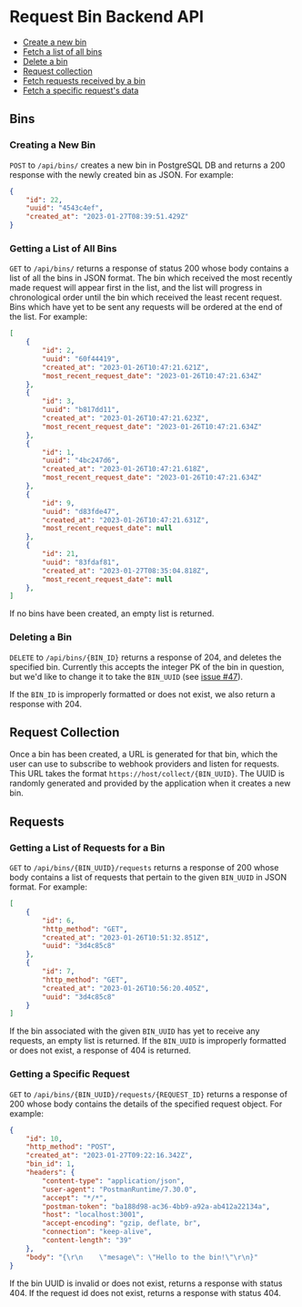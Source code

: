 # Request Bin Backend API

- [Create a new bin](#creating-a-new-bin)
- [Fetch a list of all bins](#getting-a-list-of-all-bins)
- [Delete a bin](#deleting-a-bin)
- [Request collection](#request-collection)
- [Fetch requests received by a bin](#getting-a-list-of-requests-for-a-bin)
- [Fetch a specific request's data](#getting-a-specific-request)

## Bins

### Creating a New Bin

`POST` to `/api/bins/` creates a new bin in PostgreSQL DB and returns a 200 response with the newly created bin as JSON. For example:

```json
{
    "id": 22,
    "uuid": "4543c4ef",
    "created_at": "2023-01-27T08:39:51.429Z"
}
```

### Getting a List of All Bins

`GET` to `/api/bins/` returns a response of status 200 whose body contains a list of all the bins in JSON format. The bin which received the most recently made request will appear first in the list, and the list will progress in chronological order until the bin which received the least recent request. Bins which have yet to be sent any requests will be ordered at the end of the list. For example:

```json
[
    {
        "id": 2,
        "uuid": "60f44419",
        "created_at": "2023-01-26T10:47:21.621Z",
        "most_recent_request_date": "2023-01-26T10:47:21.634Z"
    },
    {
        "id": 3,
        "uuid": "b817dd11",
        "created_at": "2023-01-26T10:47:21.623Z",
        "most_recent_request_date": "2023-01-26T10:47:21.634Z"
    },
    {
        "id": 1,
        "uuid": "4bc247d6",
        "created_at": "2023-01-26T10:47:21.618Z",
        "most_recent_request_date": "2023-01-26T10:47:21.634Z"
    },
    {
        "id": 9,
        "uuid": "d83fde47",
        "created_at": "2023-01-26T10:47:21.631Z",
        "most_recent_request_date": null
    },
    {
        "id": 21,
        "uuid": "83fdaf81",
        "created_at": "2023-01-27T08:35:04.818Z",
        "most_recent_request_date": null
    },
]
```

If no bins have been created, an empty list is returned.

### Deleting a Bin

`DELETE` to `/api/bins/{BIN_ID}` returns a response of 204, and deletes the specified bin. Currently this accepts the integer PK of the bin in question, but we'd like to change it to take the `BIN_UUID` (see [issue #47](https://github.com/team-aglr/requestbin-backend/issues/47)).

If the `BIN_ID` is improperly formatted or does not exist, we also return a response with 204.

## Request Collection

Once a bin has been created, a URL is generated for that bin, which the user can use to subscribe to webhook providers and listen for requests. This URL takes the format `https://host/collect/{BIN_UUID}`. The UUID is randomly generated and provided by the application when it creates a new bin.

## Requests

### Getting a List of Requests for a Bin

`GET` to `/api/bins/{BIN_UUID}/requests` returns a response of 200 whose body contains a list of requests that pertain to the given `BIN_UUID` in JSON format. For example:

```json
[
    {
        "id": 6,
        "http_method": "GET",
        "created_at": "2023-01-26T10:51:32.851Z",
        "uuid": "3d4c85c8"
    },
    {
        "id": 7,
        "http_method": "GET",
        "created_at": "2023-01-26T10:56:20.405Z",
        "uuid": "3d4c85c8"
    }
]
```

If the bin associated with the given `BIN_UUID` has yet to receive any requests, an empty list is returned. If the `BIN_UUID` is improperly formatted or does not exist, a response of 404 is returned.

### Getting a Specific Request

`GET` to `/api/bins/{BIN_UUID}/requests/{REQUEST_ID}` returns a response of 200 whose body contains the details of the specified request object. For example:

```json
{
    "id": 10,
    "http_method": "POST",
    "created_at": "2023-01-27T09:22:16.342Z",
    "bin_id": 1,
    "headers": {
        "content-type": "application/json",
        "user-agent": "PostmanRuntime/7.30.0",
        "accept": "*/*",
        "postman-token": "ba188d98-ac36-4bb9-a92a-ab412a22134a",
        "host": "localhost:3001",
        "accept-encoding": "gzip, deflate, br",
        "connection": "keep-alive",
        "content-length": "39"
    },
    "body": "{\r\n    \"mesage\": \"Hello to the bin!\"\r\n}"
}
```

If the bin UUID is invalid or does not exist, returns a response with status 404. If the request id does not exist, returns a response with status 404.
